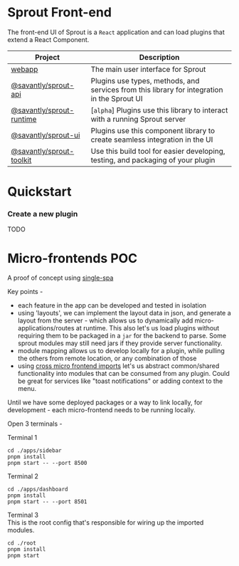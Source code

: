 # Sprout Front-end

The front-end UI of Sprout is a `React` application and can load plugins that extend a React Component.  

| Project | Description |
|- |- |
| [webapp](./apps/webapp/) | The main user interface for Sprout | 
| [@savantly/sprout-api](./libs/api/) | Plugins use types, methods, and services from this library for integration in the Sprout UI |
| [@savantly/sprout-runtime](./libs/runtime/) | [`alpha`] Plugins use this library to interact with a running Sprout server |
| [@savantly/sprout-ui](./libs/sprout-ui/) | Plugins use this component library to create seamless integration in the UI  |
| [@savantly/sprout-toolkit](./tools/sprout-toolkit/) | Use this build tool for easier developing, testing, and packaging of your plugin |
  
  
# Quickstart

### Create a new plugin

TODO

# Micro-frontends POC

A proof of concept using [single-spa](https://single-spa.js.org/)  

Key points - 
- each feature in the app can be developed and tested in isolation
- using 'layouts', we can implement the layout data in json, and generate a layout from the server - which allows us to dynamically add micro-applications/routes at runtime. This also let's us load plugins without requiring them to be packaged in a `jar` for the backend to parse. Some sprout modules may still need jars if they provide server functionality. 
- module mapping allows us to develop locally for a plugin, while pulling the others from remote location, or any combination of those
- using [cross micro frontend imports](https://single-spa.js.org/docs/recommended-setup/#cross-microfrontend-imports) let's us abstract common/shared functionality into modules that can be consumed from any plugin. Could be great for services like "toast notifications" or adding context to the menu. 

Until we have some deployed packages or a way to link locally, for development - each micro-frontend needs to be running locally.  

Open 3 terminals -  

Terminal 1  
```
cd ./apps/sidebar
pnpm install
pnpm start -- --port 8500
```

Terminal 2  
```
cd ./apps/dashboard
pnpm install
pnpm start -- --port 8501
```

Terminal 3  
This is the root config that's responsible for wiring up the imported modules.  
```
cd ./root
pnpm install
pnpm start
```


